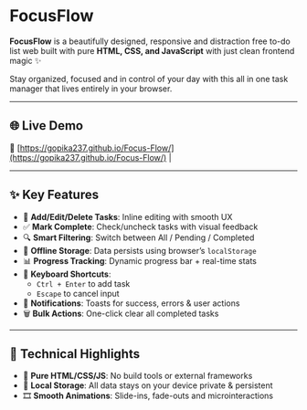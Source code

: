 # FocusFlow 
**FocusFlow** is a beautifully designed, responsive and distraction free to-do list web built with pure **HTML, CSS, and JavaScript** with just clean frontend magic ✨

Stay organized, focused and in control of your day with this all in one task manager that lives entirely in your browser.

---

## 🌐 Live Demo

🔗 [https://gopika237.github.io/Focus-Flow/](https://gopika237.github.io/Focus-Flow/)         |

---

## ✨ Key Features

- 📌 **Add/Edit/Delete Tasks**: Inline editing with smooth UX
- ✅ **Mark Complete**: Check/uncheck tasks with visual feedback
- 🔍 **Smart Filtering**: Switch between All / Pending / Completed
- 💾 **Offline Storage**: Data persists using browser’s `localStorage`
- 📊 **Progress Tracking**: Dynamic progress bar + real-time stats
- 🎯 **Keyboard Shortcuts**:
  - `Ctrl + Enter` to add task
  - `Escape` to cancel input
- 🔔 **Notifications**: Toasts for success, errors & user actions
- 🗑 **Bulk Actions**: One-click clear all completed tasks

---

## 🚀 Technical Highlights

- 🧱 **Pure HTML/CSS/JS**: No build tools or external frameworks
- 🧠 **Local Storage**: All data stays on your device private & persistent
- 🎞 **Smooth Animations**: Slide-ins, fade-outs and microinteractions
